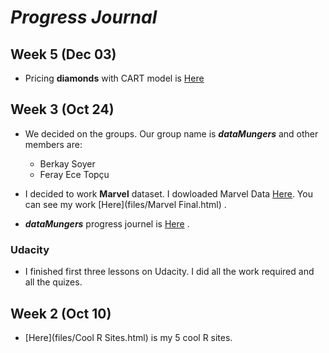 # *__Progress Journal__*

## Week 5 (Dec 03)

+ Pricing __diamonds__ with CART model is [Here](files/20171203_diamonds_assignment.html)

## Week 3 (Oct 24)

+ We decided on the groups. Our group name is __*dataMungers*__ and other members are:

    + Berkay Soyer
    + Feray Ece Topçu

+ I decided to work __Marvel__ dataset. I dowloaded Marvel Data [Here](https://github.com/fivethirtyeight/data/blob/master/comic-characters/marvel-wikia-data.csv). You can see my work [Here](files/Marvel Final.html) . 

+ __*dataMungers*__ progress journel is [Here](https://mef-bda503.github.io/gpj-datamunglers-2/) .

### Udacity 

+ I finished first three lessons on Udacity. I did all the work required and all the quizes.

## Week 2 (Oct 10)

+ [Here](files/Cool R Sites.html) is my 5 cool R sites. 



